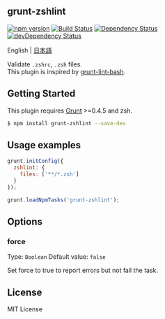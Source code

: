grunt-zshlint
-------------

[![npm version](https://img.shields.io/npm/v/grunt-zshlint.svg?style=flat-square)](https://www.npmjs.com/package/grunt-zshlint)
[![Build Status](http://img.shields.io/travis/pine/grunt-zshlint/master.svg?style=flat-square)](https://travis-ci.org/pine/grunt-zshlint)
[![Dependency Status](https://img.shields.io/david/pine/grunt-zshlint.svg?style=flat-square)](https://david-dm.org/pine/grunt-zshlint)
[![devDependency Status](https://img.shields.io/david/dev/pine/grunt-zshlint.svg?style=flat-square)](https://david-dm.org/pine/grunt-zshlint#info=devDependencies)

English | [日本語](README-ja.md)

Validate `.zshrc`, `.zsh` files.<br />
This plugin is inspired by [grunt-lint-bash](https://github.com/oxyc/grunt-lint-bash).

## Getting Started

This plugin requires [Grunt](http://gruntjs.com) >=0.4.5 and zsh.

```sh
$ npm install grunt-zshlint --save-dev
```

## Usage examples

```js
grunt.initConfig({
  zshlint: {
    files: ['**/*.zsh']
  }
});

grunt.loadNpmTasks('grunt-zshlint');
```

## Options
### force

Type: `Boolean` Default value: `false`

Set force to true to report errors but not fail the task.

## License
MIT License
